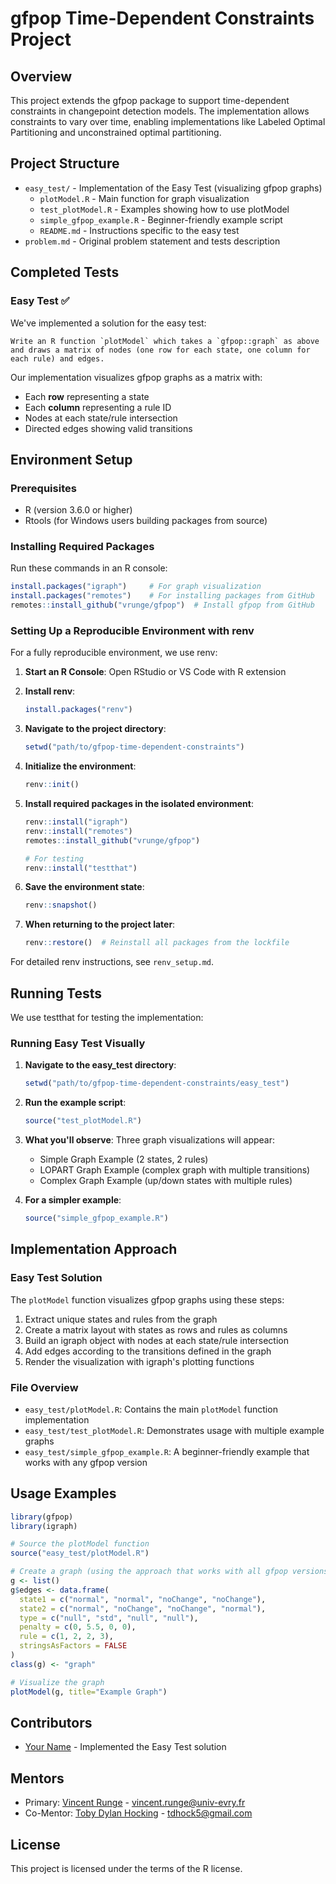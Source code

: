# gfpop Time-Dependent Constraints Project

## Overview

This project extends the gfpop package to support time-dependent constraints in changepoint detection models. The implementation allows constraints to vary over time, enabling implementations like Labeled Optimal Partitioning and unconstrained optimal partitioning.

## Project Structure

- `easy_test/` - Implementation of the Easy Test (visualizing gfpop graphs)
  - `plotModel.R` - Main function for graph visualization
  - `test_plotModel.R` - Examples showing how to use plotModel
  - `simple_gfpop_example.R` - Beginner-friendly example script
  - `README.md` - Instructions specific to the easy test
- `problem.md` - Original problem statement and tests description

## Completed Tests

### Easy Test ✅

We've implemented a solution for the easy test:

```
Write an R function `plotModel` which takes a `gfpop::graph` as above and draws a matrix of nodes (one row for each state, one column for each rule) and edges.
```

Our implementation visualizes gfpop graphs as a matrix with:
- Each **row** representing a state
- Each **column** representing a rule ID
- Nodes at each state/rule intersection
- Directed edges showing valid transitions

## Environment Setup

### Prerequisites

- R (version 3.6.0 or higher)
- Rtools (for Windows users building packages from source)

### Installing Required Packages

Run these commands in an R console:

```r
install.packages("igraph")     # For graph visualization
install.packages("remotes")    # For installing packages from GitHub
remotes::install_github("vrunge/gfpop")  # Install gfpop from GitHub
```

### Setting Up a Reproducible Environment with renv

For a fully reproducible environment, we use renv:

1. **Start an R Console**: Open RStudio or VS Code with R extension

2. **Install renv**:
   ```r
   install.packages("renv")
   ```

3. **Navigate to the project directory**:
   ```r
   setwd("path/to/gfpop-time-dependent-constraints")
   ```

4. **Initialize the environment**:
   ```r
   renv::init()
   ```

5. **Install required packages in the isolated environment**:
   ```r
   renv::install("igraph")
   renv::install("remotes")
   remotes::install_github("vrunge/gfpop")
   
   # For testing
   renv::install("testthat")
   ```

6. **Save the environment state**:
   ```r
   renv::snapshot()
   ```

7. **When returning to the project later**:
   ```r
   renv::restore()  # Reinstall all packages from the lockfile
   ```

For detailed renv instructions, see `renv_setup.md`.

## Running Tests

We use testthat for testing the implementation:

### Running Easy Test Visually

1. **Navigate to the easy_test directory**:
   ```r
   setwd("path/to/gfpop-time-dependent-constraints/easy_test")
   ```

2. **Run the example script**:
   ```r
   source("test_plotModel.R")
   ```

3. **What you'll observe**: Three graph visualizations will appear:
   - Simple Graph Example (2 states, 2 rules)
   - LOPART Graph Example (complex graph with multiple transitions)
   - Complex Graph Example (up/down states with multiple rules)

4. **For a simpler example**:
   ```r
   source("simple_gfpop_example.R")
   ```


## Implementation Approach

### Easy Test Solution

The `plotModel` function visualizes gfpop graphs using these steps:

1. Extract unique states and rules from the graph
2. Create a matrix layout with states as rows and rules as columns
3. Build an igraph object with nodes at each state/rule intersection
4. Add edges according to the transitions defined in the graph
5. Render the visualization with igraph's plotting functions

### File Overview

- `easy_test/plotModel.R`: Contains the main `plotModel` function implementation
- `easy_test/test_plotModel.R`: Demonstrates usage with multiple example graphs
- `easy_test/simple_gfpop_example.R`: A beginner-friendly example that works with any gfpop version

## Usage Examples

```r
library(gfpop)
library(igraph)

# Source the plotModel function
source("easy_test/plotModel.R")

# Create a graph (using the approach that works with all gfpop versions)
g <- list()
g$edges <- data.frame(
  state1 = c("normal", "normal", "noChange", "noChange"),
  state2 = c("normal", "noChange", "noChange", "normal"),
  type = c("null", "std", "null", "null"),
  penalty = c(0, 5.5, 0, 0),
  rule = c(1, 2, 2, 3),
  stringsAsFactors = FALSE
)
class(g) <- "graph"

# Visualize the graph
plotModel(g, title="Example Graph")
```

## Contributors

- [Your Name](https://github.com/yourusername) - Implemented the Easy Test solution

## Mentors

- Primary: [Vincent Runge](https://github.com/vrunge) - vincent.runge@univ-evry.fr
- Co-Mentor: [Toby Dylan Hocking](https://github.com/tdhock) - tdhock5@gmail.com

## License

This project is licensed under the terms of the R license.
